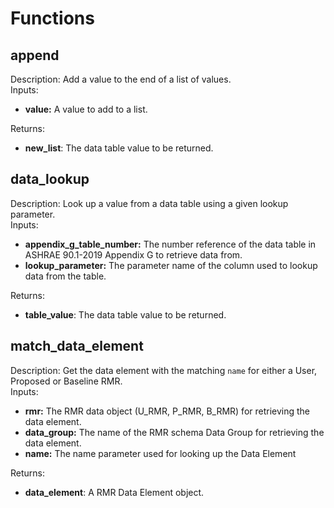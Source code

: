 # Functions  

## append 
Description:  Add a value to the end of a list of values.   
Inputs:  
- **value:** A value to add to a list.

Returns:  
- **new_list**: The data table value to be returned.


## data_lookup 
Description: Look up a value from a data table using a given lookup parameter.   
Inputs:  
- **appendix_g_table_number:** The number reference of the data table in ASHRAE 90.1-2019 Appendix G to retrieve data from.  
- **lookup_parameter:** The parameter name of the column used to lookup data from the table.  

Returns:  
- **table_value**: The data table value to be returned.

## match_data_element 
Description: Get the data element with the matching `name` for either a User, Proposed or Baseline RMR.   
Inputs:  
- **rmr:** The RMR data object (U_RMR, P_RMR, B_RMR) for retrieving the data element.  
- **data_group:** The name of the RMR schema Data Group for retrieving the data element.   
- **name:** The name parameter used for looking up the Data Element

Returns:  
- **data_element**: A RMR Data Element object.